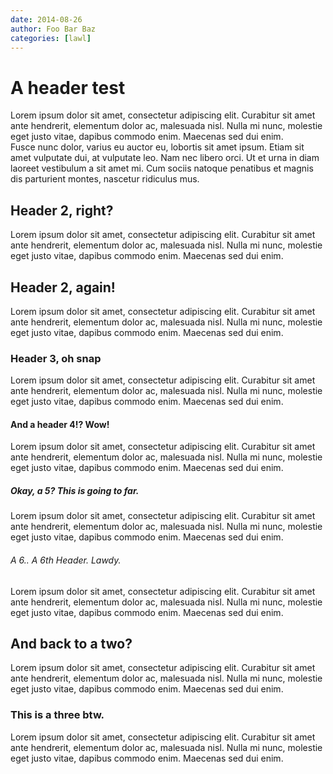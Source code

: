 ```yaml
---
date: 2014-08-26
author: Foo Bar Baz
categories: [lawl]
---
```


# A header test

Lorem ipsum dolor sit amet, consectetur adipiscing elit. Curabitur sit 
amet ante hendrerit, elementum dolor ac, malesuada nisl. Nulla mi nunc, 
molestie eget justo vitae, dapibus commodo enim. Maecenas sed dui enim.  
Fusce nunc dolor, varius eu auctor eu, lobortis sit amet ipsum. Etiam sit 
amet vulputate dui, at vulputate leo. Nam nec libero orci. Ut et urna in 
diam laoreet vestibulum a sit amet mi. Cum sociis natoque penatibus et 
magnis dis parturient montes, nascetur ridiculus mus.

## Header 2, right?

Lorem ipsum dolor sit amet, consectetur adipiscing elit. Curabitur sit 
amet ante hendrerit, elementum dolor ac, malesuada nisl. Nulla mi nunc, 
molestie eget justo vitae, dapibus commodo enim. Maecenas sed dui enim.  

## Header 2, again!

Lorem ipsum dolor sit amet, consectetur adipiscing elit. Curabitur sit 
amet ante hendrerit, elementum dolor ac, malesuada nisl. Nulla mi nunc, 
molestie eget justo vitae, dapibus commodo enim. Maecenas sed dui enim.  

### Header 3, oh snap

Lorem ipsum dolor sit amet, consectetur adipiscing elit. Curabitur sit 
amet ante hendrerit, elementum dolor ac, malesuada nisl. Nulla mi nunc, 
molestie eget justo vitae, dapibus commodo enim. Maecenas sed dui enim.  

#### And a header 4!? Wow!

Lorem ipsum dolor sit amet, consectetur adipiscing elit. Curabitur sit 
amet ante hendrerit, elementum dolor ac, malesuada nisl. Nulla mi nunc, 
molestie eget justo vitae, dapibus commodo enim. Maecenas sed dui enim.  

##### Okay, a 5? This is going to far.

Lorem ipsum dolor sit amet, consectetur adipiscing elit. Curabitur sit 
amet ante hendrerit, elementum dolor ac, malesuada nisl. Nulla mi nunc, 
molestie eget justo vitae, dapibus commodo enim. Maecenas sed dui enim.  

###### A 6.. A 6th Header. Lawdy.

Lorem ipsum dolor sit amet, consectetur adipiscing elit. Curabitur sit 
amet ante hendrerit, elementum dolor ac, malesuada nisl. Nulla mi nunc, 
molestie eget justo vitae, dapibus commodo enim. Maecenas sed dui enim.  

## And back to a two?

Lorem ipsum dolor sit amet, consectetur adipiscing elit. Curabitur sit 
amet ante hendrerit, elementum dolor ac, malesuada nisl. Nulla mi nunc, 
molestie eget justo vitae, dapibus commodo enim. Maecenas sed dui enim.  

### This is a three btw.

Lorem ipsum dolor sit amet, consectetur adipiscing elit. Curabitur sit 
amet ante hendrerit, elementum dolor ac, malesuada nisl. Nulla mi nunc, 
molestie eget justo vitae, dapibus commodo enim. Maecenas sed dui enim.  
